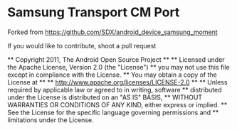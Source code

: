 Samsung Transport CM Port
=========================

Forked from https://github.com/SDX/android_device_samsung_moment

If you would like to contribute, shoot a pull request

** Copyright 2011, The Android Open Source Project
**
** Licensed under the Apache License, Version 2.0 (the "License")
** you may not use this file except in compliance with the License.
** You may obtain a copy of the License at
**
**     http://www.apache.org/licenses/LICENSE-2.0
**
** Unless required by applicable law or agreed to in writing, software
** distributed under the License is distributed on an "AS IS" BASIS,
** WITHOUT WARRANTIES OR CONDITIONS OF ANY KIND, either express or implied.
** See the License for the specific language governing permissions and
** limitations under the License.
